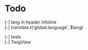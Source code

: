 # Todo

[-] lang in header Infoline  
    [-] translate.t('global.language', $lang)

[-] tests  
    [-] TwigView  
